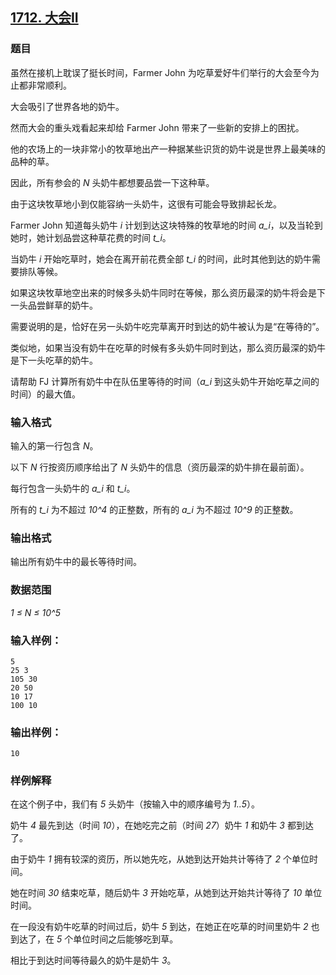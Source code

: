 ## [1712. 大会II](https://www.acwing.com/problem/content/1714/)

### 题目

虽然在接机上耽误了挺长时间，Farmer John 为吃草爱好牛们举行的大会至今为止都非常顺利。

大会吸引了世界各地的奶牛。

然而大会的重头戏看起来却给 Farmer John 带来了一些新的安排上的困扰。

他的农场上的一块非常小的牧草地出产一种据某些识货的奶牛说是世界上最美味的品种的草。

因此，所有参会的 *N* 头奶牛都想要品尝一下这种草。

由于这块牧草地小到仅能容纳一头奶牛，这很有可能会导致排起长龙。

Farmer John 知道每头奶牛 *i* 计划到达这块特殊的牧草地的时间 *a_i*，以及当轮到她时，她计划品尝这种草花费的时间 *t_i*。

当奶牛 *i* 开始吃草时，她会在离开前花费全部 *t_i* 的时间，此时其他到达的奶牛需要排队等候。

如果这块牧草地空出来的时候多头奶牛同时在等候，那么资历最深的奶牛将会是下一头品尝鲜草的奶牛。

需要说明的是，恰好在另一头奶牛吃完草离开时到达的奶牛被认为是“在等待的”。

类似地，如果当没有奶牛在吃草的时候有多头奶牛同时到达，那么资历最深的奶牛是下一头吃草的奶牛。

请帮助 FJ 计算所有奶牛中在队伍里等待的时间（*a_i* 到这头奶牛开始吃草之间的时间）的最大值。

### 输入格式

输入的第一行包含 *N*。

以下 *N* 行按资历顺序给出了 *N* 头奶牛的信息（资历最深的奶牛排在最前面）。

每行包含一头奶牛的 *a_i* 和 *t_i*。

所有的 *t_i* 为不超过 *10^4* 的正整数，所有的 *a_i* 为不超过 *10^9* 的正整数。

### 输出格式

输出所有奶牛中的最长等待时间。

### 数据范围

*1 ≤ N ≤ 10^5*

### 输入样例：

```
5
25 3
105 30
20 50
10 17
100 10
```

### 输出样例：

```
10
```

### 样例解释

在这个例子中，我们有 *5* 头奶牛（按输入中的顺序编号为 *1..5*）。

奶牛 *4* 最先到达（时间 *10*），在她吃完之前（时间 *27*）奶牛 *1* 和奶牛 *3* 都到达了。

由于奶牛 *1* 拥有较深的资历，所以她先吃，从她到达开始共计等待了 *2* 个单位时间。

她在时间 *30* 结束吃草，随后奶牛 *3* 开始吃草，从她到达开始共计等待了 *10* 单位时间。

在一段没有奶牛吃草的时间过后，奶牛 *5* 到达，在她正在吃草的时间里奶牛 *2* 也到达了，在 *5* 个单位时间之后能够吃到草。

相比于到达时间等待最久的奶牛是奶牛 *3*。
